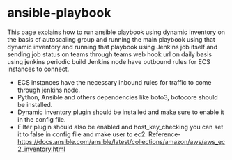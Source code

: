 # ansible-playbook
This page explains how to run ansible playbook using dynamic inventory on the basis of autoscaling group and running the main playbook using that dynamic inventory and running that playbook using Jenkins job itself and sending job status on teams through teams web hook url on daily basis using jenkins periodic build
Jenkins node have outbound rules for ECS instances to connect.
- ECS instances have the necessary inbound rules for traffic to come through jenkins node.
- Python, Ansible and others dependencies like boto3, botocore should be installed. 
- Dynamic inventory plugin should be installed and make sure to enable it in the config file.
- Filter plugin should also be enabled and host_key_checking you can set it to false in config file and make user to ec2.
Reference-
https://docs.ansible.com/ansible/latest/collections/amazon/aws/aws_ec2_inventory.html
